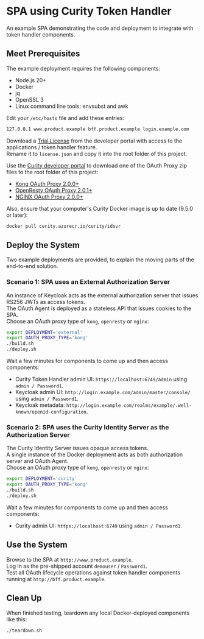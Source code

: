 # SPA using Curity Token Handler

An example SPA demonstrating the code and deployment to integrate with token handler components.

## Meet Prerequisites

The example deployment requires the following components:

- Node.js 20+
- Docker
- jq
- OpenSSL 3
- Linux command line tools: envsubst and awk

Edit your `/etc/hosts` file and add these entries:

```bash
127.0.0.1 www.product.example bff.product.example login.example.com
```

Download a [Trial License](https://developer.curity.io/free-trial) from the developer portal with access to the applications / token handler feature.\
Rename it to `license.json` and copy it into the root folder of this project.

Use the [Curity developer portal](https://developer.curity.io/releases/token-handler) to download one of the OAuth Proxy zip files to the root folder of this project:

- [Kong OAuth Proxy 2.0.0+](https://developer.curity.io/releases/token-handler?proxy=kong)
- [OpenResty OAuth Proxy 2.0.1+](https://developer.curity.io/releases/token-handler?proxy=openresty)
- [NGINX OAuth Proxy 2.0.0+](https://developer.curity.io/releases/token-handler?proxy=nginx)

Also, ensure that your computer's Curity Docker image is up to date (9.5.0 or later):

```bash
docker pull curity.azurecr.io/curity/idsvr
```

## Deploy the System

Two example deployments are provided, to explain the moving parts of the end-to-end solution.

### Scenario 1: SPA uses an External Authorization Server

An instance of Keycloak acts as the external authorization server that issues RS256 JWTs as access tokens.\
The OAuth Agent is deployed as a stateless API that issues cookies to the SPA.\
Choose an OAuth proxy type of `kong`, `openresty` or `nginx`:

```bash
export DEPLOYMENT='external'
export OAUTH_PROXY_TYPE='kong'
./build.sh
./deploy.sh
```

Wait a few minutes for components to come up and then access components:

- Curity Token Handler admin UI: `https://localhost:6749/admin` using `admin / Password1`.
- Keycloak admin UI: `http://login.example.com/admin/master/console/` using `admin / Password1`.
- Keycloak metadata: `http://login.example.com/realms/example/.well-known/openid-configuration`.

### Scenario 2: SPA uses the Curity Identity Server as the Authorization Server

The Curity Identity Server issues opaque access tokens.\
A single instance of the Docker deployment acts as both authorization server and OAuth Agent.\
Choose an OAuth proxy type of `kong`, `openresty` or `nginx`:

```bash
export DEPLOYMENT='curity'
export OAUTH_PROXY_TYPE='kong'
./build.sh
./deploy.sh
```

Wait a few minutes for components to come up and then access components:

- Curity admin UI: `https://localhost:6749` using `admin / Password1`.

## Use the System

Browse to the SPA at `http://www.product.example`.\
Log in as the pre-shipped account `demouser` / `Password1`.\
Test all OAuth lifecycle operations against token handler components running at `http://bff.product.example`. 

## Clean Up

When finished testing, teardown any local Docker-deployed components like this:

```bash
./teardown.sh
```
